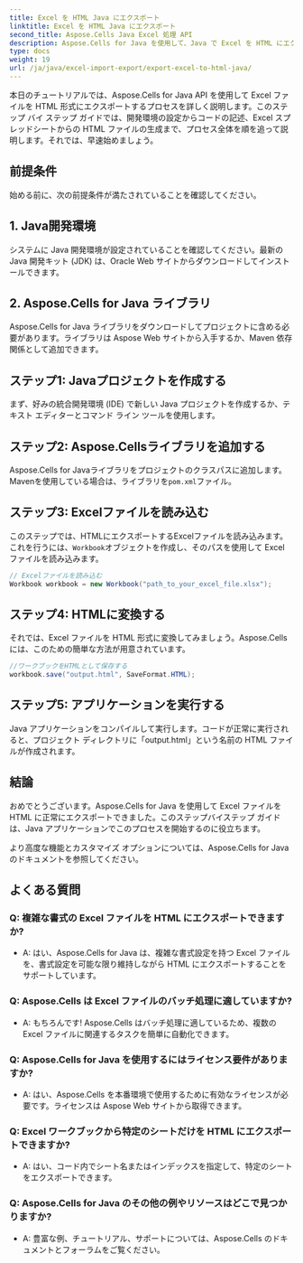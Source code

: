 ```yaml
---
title: Excel を HTML Java にエクスポート
linktitle: Excel を HTML Java にエクスポート
second_title: Aspose.Cells Java Excel 処理 API
description: Aspose.Cells for Java を使用して、Java で Excel を HTML にエクスポートする方法を学びます。ソース コード付きのこのステップ バイ ステップ ガイドに従って、Excel ファイルを HTML に簡単にシームレスに変換します。
type: docs
weight: 19
url: /ja/java/excel-import-export/export-excel-to-html-java/
---
```

本日のチュートリアルでは、Aspose.Cells for Java API を使用して Excel ファイルを HTML 形式にエクスポートするプロセスを詳しく説明します。このステップ バイ ステップ ガイドでは、開発環境の設定からコードの記述、Excel スプレッドシートからの HTML ファイルの生成まで、プロセス全体を順を追って説明します。それでは、早速始めましょう。

## 前提条件

始める前に、次の前提条件が満たされていることを確認してください。

## 1. Java開発環境

システムに Java 開発環境が設定されていることを確認してください。最新の Java 開発キット (JDK) は、Oracle Web サイトからダウンロードしてインストールできます。

## 2. Aspose.Cells for Java ライブラリ

Aspose.Cells for Java ライブラリをダウンロードしてプロジェクトに含める必要があります。ライブラリは Aspose Web サイトから入手するか、Maven 依存関係として追加できます。

## ステップ1: Javaプロジェクトを作成する

まず、好みの統合開発環境 (IDE) で新しい Java プロジェクトを作成するか、テキスト エディターとコマンド ライン ツールを使用します。

## ステップ2: Aspose.Cellsライブラリを追加する

Aspose.Cells for Javaライブラリをプロジェクトのクラスパスに追加します。Mavenを使用している場合は、ライブラリを`pom.xml`ファイル。

## ステップ3: Excelファイルを読み込む

このステップでは、HTMLにエクスポートするExcelファイルを読み込みます。これを行うには、`Workbook`オブジェクトを作成し、そのパスを使用して Excel ファイルを読み込みます。

```java
// Excelファイルを読み込む
Workbook workbook = new Workbook("path_to_your_excel_file.xlsx");
```

## ステップ4: HTMLに変換する

それでは、Excel ファイルを HTML 形式に変換してみましょう。Aspose.Cells には、このための簡単な方法が用意されています。

```java
//ワークブックをHTMLとして保存する
workbook.save("output.html", SaveFormat.HTML);
```

## ステップ5: アプリケーションを実行する

Java アプリケーションをコンパイルして実行します。コードが正常に実行されると、プロジェクト ディレクトリに「output.html」という名前の HTML ファイルが作成されます。

## 結論

おめでとうございます。Aspose.Cells for Java を使用して Excel ファイルを HTML に正常にエクスポートできました。このステップバイステップ ガイドは、Java アプリケーションでこのプロセスを開始するのに役立ちます。

より高度な機能とカスタマイズ オプションについては、Aspose.Cells for Java のドキュメントを参照してください。


## よくある質問

###	Q: 複雑な書式の Excel ファイルを HTML にエクスポートできますか?
   - A: はい、Aspose.Cells for Java は、複雑な書式設定を持つ Excel ファイルを、書式設定を可能な限り維持しながら HTML にエクスポートすることをサポートしています。

### Q: Aspose.Cells は Excel ファイルのバッチ処理に適していますか?
   - A: もちろんです! Aspose.Cells はバッチ処理に適しているため、複数の Excel ファイルに関連するタスクを簡単に自動化できます。

### Q: Aspose.Cells for Java を使用するにはライセンス要件がありますか?
   - A: はい、Aspose.Cells を本番環境で使用するために有効なライセンスが必要です。ライセンスは Aspose Web サイトから取得できます。

### Q: Excel ワークブックから特定のシートだけを HTML にエクスポートできますか?
   - A: はい、コード内でシート名またはインデックスを指定して、特定のシートをエクスポートできます。

### Q: Aspose.Cells for Java のその他の例やリソースはどこで見つかりますか?
   - A: 豊富な例、チュートリアル、サポートについては、Aspose.Cells のドキュメントとフォーラムをご覧ください。